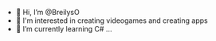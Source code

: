 - 👋 Hi, I’m @BreilysO
- 👀 I'm interested in creating videogames and creating apps
- 🌱 I’m currently learning C# ...

<!---
BreilysO/BreilysO is a ✨ special ✨ repository because its `README.md` (this file) appears on your GitHub profile.
You can click the Preview link to take a look at your changes.
--->
